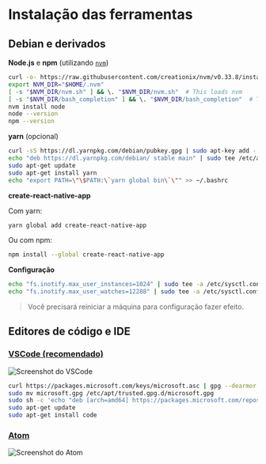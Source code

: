 # Instalação das ferramentas

## Debian e derivados

**Node.js** e **npm** (utilizando [`nvm`](https://github.com/creationix/nvm))

```bash
curl -o- https://raw.githubusercontent.com/creationix/nvm/v0.33.8/install.sh | bash
export NVM_DIR="$HOME/.nvm"
[ -s "$NVM_DIR/nvm.sh" ] && \. "$NVM_DIR/nvm.sh"  # This loads nvm
[ -s "$NVM_DIR/bash_completion" ] && \. "$NVM_DIR/bash_completion"  # This loads nvm bash_completion
nvm install node
node --version
npm --version
```

**yarn** (opcional)

```bash
curl -sS https://dl.yarnpkg.com/debian/pubkey.gpg | sudo apt-key add -
echo "deb https://dl.yarnpkg.com/debian/ stable main" | sudo tee /etc/apt/sources.list.d/yarn.list
sudo apt-get update
sudo apt-get install yarn
echo "export PATH=\"\$PATH:\`yarn global bin\`\"" >> ~/.bashrc
```

**create-react-native-app**

Com yarn:

```bash
yarn global add create-react-native-app
```

Ou com npm:

```bash
npm install --global create-react-native-app
```

**Configuração**

```bash
echo "fs.inotify.max_user_instances=1024" | sudo tee -a /etc/sysctl.conf
echo "fs.inotify.max_user_watches=12288" | sudo tee -a /etc/sysctl.conf
```

> Você precisará reiniciar a máquina para configuração fazer efeito.
 
## Editores de código e IDE

### [VSCode (recomendado)](https://code.visualstudio.com/)

![Screenshot do VSCode](https://code.visualstudio.com/assets/home/home-screenshot-linux.png)

```bash
curl https://packages.microsoft.com/keys/microsoft.asc | gpg --dearmor > microsoft.gpg
sudo mv microsoft.gpg /etc/apt/trusted.gpg.d/microsoft.gpg
sudo sh -c 'echo "deb [arch=amd64] https://packages.microsoft.com/repos/vscode stable main" > /etc/apt/sources.list.d/vscode.list'
sudo apt-get update
sudo apt-get install code
```

### [Atom](https://atom.io/)

![Screenshot do Atom](https://github-atom-io-herokuapp-com.global.ssl.fastly.net/assets/screenshot-main-04d5696e786a54803aa385acbc7c9ba3.png)
